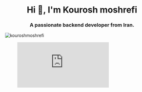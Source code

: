 <h1 align="center">Hi 👋, I'm Kourosh moshrefi</h1>
<h3 align="center">A passionate backend developer from Iran.</h3>

<p align="left"> <img src="https://komarev.com/ghpvc/?username=kouroshmoshrefi&label=Profile%20views&color=0e75b6&style=flat" alt="kouroshmoshrefi" /> </p>

<p>
  <figure><embed src="https://wakatime.com/share/@kouroshmoshrefi/b16f1764-f6a9-4091-8181-893232c1e0e4.svg"></embed></figure>
</p>

<p>
  <img src="https://wakatime.com/badge/user/e5382a40-0748-45c9-9bdb-a36a91215d13.svg" alt="Hours Coded Wakatime Report!' />
</p>
